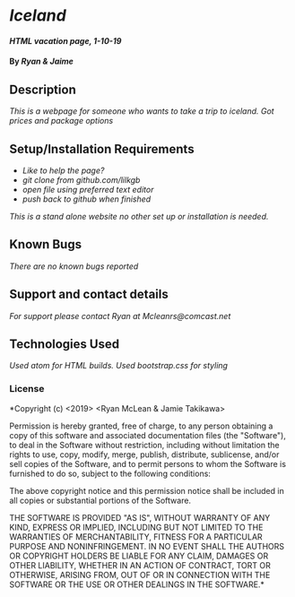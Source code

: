 # _Iceland_

#### _HTML vacation page, 1-10-19_

#### By _**Ryan & Jaime**_

## Description

_This is a webpage for someone who wants to take a trip to iceland. Got prices and package options_

## Setup/Installation Requirements

* _Like to help the page?_
* _git clone from github.com/lilkgb_
* _open file using preferred text editor_
* _push back to github when finished_

_This is a stand alone website no other set up or installation is needed._

## Known Bugs

_There are no known bugs reported_

## Support and contact details

_For support please contact Ryan at Mcleanrs@comcast.net_

## Technologies Used

_Used atom for HTML builds. Used bootstrap.css for styling_

### License

*Copyright (c) <2019> <Ryan McLean & Jamie Takikawa>

Permission is hereby granted, free of charge, to any person obtaining a copy
of this software and associated documentation files (the "Software"), to deal
in the Software without restriction, including without limitation the rights
to use, copy, modify, merge, publish, distribute, sublicense, and/or sell
copies of the Software, and to permit persons to whom the Software is
furnished to do so, subject to the following conditions:

The above copyright notice and this permission notice shall be included in all
copies or substantial portions of the Software.

THE SOFTWARE IS PROVIDED "AS IS", WITHOUT WARRANTY OF ANY KIND, EXPRESS OR
IMPLIED, INCLUDING BUT NOT LIMITED TO THE WARRANTIES OF MERCHANTABILITY,
FITNESS FOR A PARTICULAR PURPOSE AND NONINFRINGEMENT. IN NO EVENT SHALL THE
AUTHORS OR COPYRIGHT HOLDERS BE LIABLE FOR ANY CLAIM, DAMAGES OR OTHER
LIABILITY, WHETHER IN AN ACTION OF CONTRACT, TORT OR OTHERWISE, ARISING FROM,
OUT OF OR IN CONNECTION WITH THE SOFTWARE OR THE USE OR OTHER DEALINGS IN THE
SOFTWARE.*
